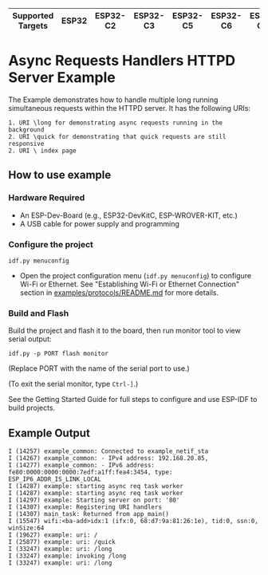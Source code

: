 | Supported Targets | ESP32 | ESP32-C2 | ESP32-C3 | ESP32-C5 | ESP32-C6 | ESP32-C61 | ESP32-H2 | ESP32-H4 | ESP32-P4 | ESP32-S2 | ESP32-S3 |
| ----------------- | ----- | -------- | -------- | -------- | -------- | --------- | -------- | -------- | -------- | -------- | -------- |

# Async Requests Handlers HTTPD Server Example

The Example demonstrates how to handle multiple long running simultaneous requests
within the HTTPD server. It has the following URIs:

    1. URI \long for demonstrating async requests running in the background
    2. URI \quick for demonstrating that quick requests are still responsive
    2. URI \ index page

## How to use example

### Hardware Required

* An ESP-Dev-Board (e.g., ESP32-DevKitC, ESP-WROVER-KIT, etc.)
* A USB cable for power supply and programming

### Configure the project

```
idf.py menuconfig
```
* Open the project configuration menu (`idf.py menuconfig`) to configure Wi-Fi or Ethernet. See "Establishing Wi-Fi or Ethernet Connection" section in [examples/protocols/README.md](../../README.md) for more details.

### Build and Flash

Build the project and flash it to the board, then run monitor tool to view serial output:

```
idf.py -p PORT flash monitor
```

(Replace PORT with the name of the serial port to use.)

(To exit the serial monitor, type ``Ctrl-]``.)

See the Getting Started Guide for full steps to configure and use ESP-IDF to build projects.

## Example Output

```
I (14257) example_common: Connected to example_netif_sta
I (14267) example_common: - IPv4 address: 192.168.20.85,
I (14277) example_common: - IPv6 address: fe80:0000:0000:0000:7edf:a1ff:fea4:3454, type: ESP_IP6_ADDR_IS_LINK_LOCAL
I (14287) example: starting async req task worker
I (14287) example: starting async req task worker
I (14297) example: Starting server on port: '80'
I (14307) example: Registering URI handlers
I (14307) main_task: Returned from app_main()
I (15547) wifi:<ba-add>idx:1 (ifx:0, 68:d7:9a:81:26:1e), tid:0, ssn:0, winSize:64
I (19627) example: uri: /
I (25877) example: uri: /quick
I (33247) example: uri: /long
I (33247) example: invoking /long
I (33247) example: uri: /long
```
